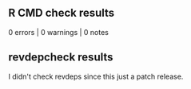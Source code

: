 ## R CMD check results

0 errors | 0 warnings | 0 notes

## revdepcheck results

I didn't check revdeps since this just a patch release.
